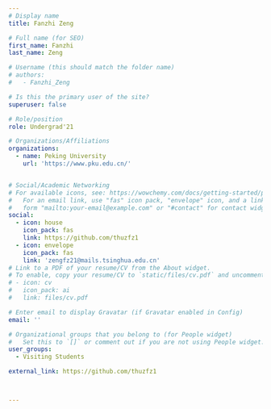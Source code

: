 ```yaml
---
# Display name
title: Fanzhi Zeng

# Full name (for SEO)
first_name: Fanzhi
last_name: Zeng

# Username (this should match the folder name)
# authors:
#   - Fanzhi_Zeng

# Is this the primary user of the site?
superuser: false

# Role/position
role: Undergrad'21

# Organizations/Affiliations
organizations:
  - name: Peking University
    url: 'https://www.pku.edu.cn/'


# Social/Academic Networking
# For available icons, see: https://wowchemy.com/docs/getting-started/page-builder/#icons
#   For an email link, use "fas" icon pack, "envelope" icon, and a link in the
#   form "mailto:your-email@example.com" or "#contact" for contact widget.
social:
  - icon: house
    icon_pack: fas
    link: https://github.com/thuzfz1
  - icon: envelope
    icon_pack: fas
    link: 'zengfz21@mails.tsinghua.edu.cn'
# Link to a PDF of your resume/CV from the About widget.
# To enable, copy your resume/CV to `static/files/cv.pdf` and uncomment the lines below.
# - icon: cv
#   icon_pack: ai
#   link: files/cv.pdf

# Enter email to display Gravatar (if Gravatar enabled in Config)
email: ''

# Organizational groups that you belong to (for People widget)
#   Set this to `[]` or comment out if you are not using People widget.
user_groups:
  - Visiting Students

external_link: https://github.com/thuzfz1



---
```

